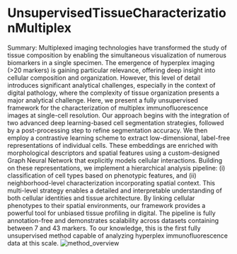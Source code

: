 # UnsupervisedTissueCharacterizationMultiplex
Summary: Multiplexed imaging technologies have transformed the study of tissue composition by enabling the simultaneous visualization of numerous biomarkers in a single specimen. The emergence of hyperplex imaging (>20 markers) is gaining particular relevance, offering deep insight into cellular composition and organization. However, this level of detail introduces significant analytical challenges, especially in the context of digital pathology, where the complexity of tissue organization presents a major analytical challenge. Here, we present a fully unsupervised framework for the characterization of multiplex immunofluorescence images at single-cell resolution. Our approach begins with the integration of two advanced deep learning-based cell segmentation strategies, followed by a post-processing step to refine segmentation accuracy. We then employ a contrastive learning scheme to extract low-dimensional, label-free representations of individual cells. These embeddings are enriched with morphological descriptors and spatial features using a custom-designed Graph Neural Network that explicitly models cellular interactions. Building on these representations, we implement a hierarchical analysis pipeline: (i) classification of cell types based on phenotypic features, and (ii) neighborhood-level characterization incorporating spatial context. This multi-level strategy enables a detailed and interpretable understanding of both cellular identities and tissue architecture. By linking cellular phenotypes to their spatial environments, our framework provides a powerful tool for unbiased tissue profiling in digital. The pipeline is fully annotation-free and demonstrates scalability across datasets containing between 7 and 43 markers. To our knowledge, this is the first fully unsupervised method capable of analyzing hyperplex immunofluorescence data at this scale. 
![method_overview](https://github.com/user-attachments/assets/fcdb45c5-2a66-4080-8b8a-3794e7aaaf47)
